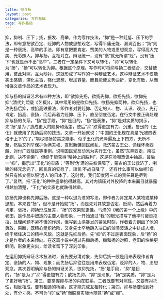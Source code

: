 ```yaml
---
title: 抑与扬
layout: post
categories: 写作基础
tags: 写作基础
---
```


抑，抑制、压下；扬，振发、高举。作为写作技法，“抑”是一种贬低、压下的手法，即有意把欲否定、贬抑的人物或思想观念，写得平庸无能、漏洞百出；“扬”则是一种褒扬、高举的手法，即有意把要肯定、赞美的人物或思想观念，写得高大完美、光彩照人。抑与扬，互相对立，辩证统一，没有“褒”就无所谓“贬”，没有“压下”也就显示不出“高举”。二者在一定条件下又可以转化，“抑”可以转化为“扬”，“扬”可以转化为抑。根据这个原理，写作时可将抑与扬二者结合，交替使用，彼此对照，互为映衬，这就形成了写作的一种辩证艺术。这种辩证艺术不仅能突出感情，深化主旨，强化思想，增加容量，而且能使文势曲折，变化有致，从而增强文章作品的艺术表现力。

抑与扬的辩证艺术有四种方法，即“欲抑先扬，欲扬先抑，欲扬先扬，欲抑先抑”(清代刘熙载《艺概》)，其中常用的是欲抑先扬、欲扬先抑两种。欲抑先扬，也称先扬后抑，或抬高跌重法，即作者对要贬抑、否定的人、物、认识、观点，先行肯定、抬高、褒扬，而后再着力贬抑、压下，直至彻底否定。在行文中要正确处理抑与扬的关系，“扬”是手段，“抑”是目的，“扬”是表象，“抑”是对实质的揭示，先“扬”是为了造成更大的陡势和落差，使后“抑”跌得更加有力、沉重。鲁迅的《王化》就使用了先扬后抑的技法。文章一开始就说：“中国的王化现在真是‘光被四表格于上下’的了。”竭尽颂扬赞美之能事，似乎王化的光泽遍及上下四方，无所不至，然后又列举保护伪满夫权、宣慰新疆回民闹乱、救济蒙古王公、诵经怀柔西藏、对付广西瑶民等事例，说明国民党反动派为实行王化，虽然“东奔西走，南征北剿，决不偷懒”，但终于能获得“精神上的胜利”，这是在冷嘲热讽中拾高。最后一“抑”，揭示出“王化”的实质：“等到‘伪’满的夫权保障了，蒙古的王公救济了，喇嘛的经咒念完了，回民真的安慰了，瑶民‘不战自降’了，还有什么事可以做呢?自然只有修文德以服‘远人’的日本了。这时候，我们印度阿三式的责任算是尽到了。”显然，把“王化”的种种盛举抬得越高，其对内镇压对外投降的本来面目就暴露得越加清楚，“王化”的实质也就跌得越重。

欲扬先抑也称先抑后扬。这是一种以退为进的写法，即作者为肯定某人某物或某种思想，本来要“扬”，但不是开始就“扬”，而是先对其故意否定、贬抑，然后再着力肯定、褒扬，抑扬形成反差，“扬”的效果就更佳。马烽的《我的第一个上级》中的老田，是作品中塑造的主要人物形象，一开始通过“我”的眼光描写了他平时疲沓拖拉，处理问题不紧不慢的作风，但写到山洪暴发的紧急时刻，作者着力刻画了他的勇敢、果断，既精心组织抢险，又身先士卒地跳入决口的汹涌波涛之中排成人墙，终于堵住决口的精神风貌。这就是先抑后扬。先“抑”的不过是表面现象，后“扬”的才是作者的本来倾向。在这篇小说中通过先抑后扬，抑和扬的对照，老田的性格更鲜明，形象更突出，给读者留下了深刻印象。

在运用抑扬辩证艺术技法时，首先要分清对象，先抑后扬一般是用来表现作者肯定、褒扬的人、物、现象；而先扬后抑往往是用来表现否定、贬抑的人、物、思想观念。其次要明确抑与扬的辩证关系，欲抑先扬，“扬”是手段，“抑”是目的，“扬”是为了“抑”得更加有力；欲扬先抑，“抑”是现象，“扬”是实质，“抑”是为了更好地“扬”。第三，要掌握抑与扬的内在联系，二者既要有对照性，又要有衬托性，相反相成，要有相通的桥梁，这才能完成互相转化；第四，抑与扬要恰到好处，有分寸感，不可为“抑”或“扬”而脱离实际地随意“扬”或“抑”。 